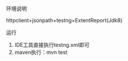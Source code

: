 环境说明

httpclient+jsonpath+testng+ExtentReport(Jdk8)

运行
1. IDE工具直接执行testng.xml即可
2. maven执行：mvn test

